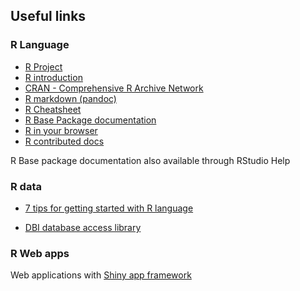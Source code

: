 
## Useful links

### R Language

+ [R Project](https://www.r-project.org/about.html)
+ [R introduction](https://cloud.r-project.org/doc/manuals/r-release/R-intro.html)
+ [CRAN - Comprehensive R Archive Network](https://cloud.r-project.org/)
+ [R markdown (pandoc)](https://pandoc.org/MANUAL.html#pandocs-markdown)
+ [R Cheatsheet](https://rstudio.com/wp-content/uploads/2016/05/base-r.pdf)
+ [R Base Package documentation](https://www.math.ucla.edu/~anderson/rw1001/library/base/html/00Index.html)
+ [R in your browser](https://rdrr.io/snippets/)
+ [R contributed docs](https://cloud.r-project.org/other-docs.html)

R Base package documentation also available through RStudio Help

### R data
+ [7 tips for getting started with R language](https://developer.ibm.com/articles/os-know-r-language/)

+ [DBI database access library](https://db.rstudio.com/getting-started/database-queries)

### R Web apps
Web applications with [Shiny app framework](https://shiny.rstudio.com/articles/basics.html)
